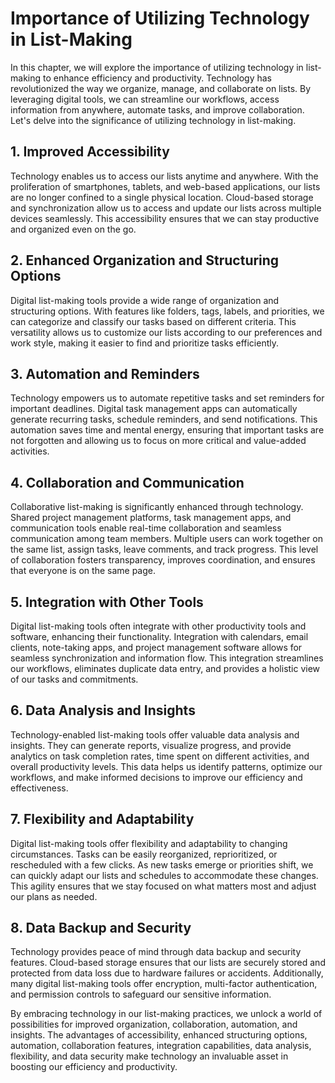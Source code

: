 Importance of Utilizing Technology in List-Making
=============================================================

In this chapter, we will explore the importance of utilizing technology in list-making to enhance efficiency and productivity. Technology has revolutionized the way we organize, manage, and collaborate on lists. By leveraging digital tools, we can streamline our workflows, access information from anywhere, automate tasks, and improve collaboration. Let's delve into the significance of utilizing technology in list-making.

**1. Improved Accessibility**
-----------------------------

Technology enables us to access our lists anytime and anywhere. With the proliferation of smartphones, tablets, and web-based applications, our lists are no longer confined to a single physical location. Cloud-based storage and synchronization allow us to access and update our lists across multiple devices seamlessly. This accessibility ensures that we can stay productive and organized even on the go.

**2. Enhanced Organization and Structuring Options**
----------------------------------------------------

Digital list-making tools provide a wide range of organization and structuring options. With features like folders, tags, labels, and priorities, we can categorize and classify our tasks based on different criteria. This versatility allows us to customize our lists according to our preferences and work style, making it easier to find and prioritize tasks efficiently.

**3. Automation and Reminders**
-------------------------------

Technology empowers us to automate repetitive tasks and set reminders for important deadlines. Digital task management apps can automatically generate recurring tasks, schedule reminders, and send notifications. This automation saves time and mental energy, ensuring that important tasks are not forgotten and allowing us to focus on more critical and value-added activities.

**4. Collaboration and Communication**
--------------------------------------

Collaborative list-making is significantly enhanced through technology. Shared project management platforms, task management apps, and communication tools enable real-time collaboration and seamless communication among team members. Multiple users can work together on the same list, assign tasks, leave comments, and track progress. This level of collaboration fosters transparency, improves coordination, and ensures that everyone is on the same page.

**5. Integration with Other Tools**
-----------------------------------

Digital list-making tools often integrate with other productivity tools and software, enhancing their functionality. Integration with calendars, email clients, note-taking apps, and project management software allows for seamless synchronization and information flow. This integration streamlines our workflows, eliminates duplicate data entry, and provides a holistic view of our tasks and commitments.

**6. Data Analysis and Insights**
---------------------------------

Technology-enabled list-making tools offer valuable data analysis and insights. They can generate reports, visualize progress, and provide analytics on task completion rates, time spent on different activities, and overall productivity levels. This data helps us identify patterns, optimize our workflows, and make informed decisions to improve our efficiency and effectiveness.

**7. Flexibility and Adaptability**
-----------------------------------

Digital list-making tools offer flexibility and adaptability to changing circumstances. Tasks can be easily reorganized, reprioritized, or rescheduled with a few clicks. As new tasks emerge or priorities shift, we can quickly adapt our lists and schedules to accommodate these changes. This agility ensures that we stay focused on what matters most and adjust our plans as needed.

**8. Data Backup and Security**
-------------------------------

Technology provides peace of mind through data backup and security features. Cloud-based storage ensures that our lists are securely stored and protected from data loss due to hardware failures or accidents. Additionally, many digital list-making tools offer encryption, multi-factor authentication, and permission controls to safeguard our sensitive information.

By embracing technology in our list-making practices, we unlock a world of possibilities for improved organization, collaboration, automation, and insights. The advantages of accessibility, enhanced structuring options, automation, collaboration features, integration capabilities, data analysis, flexibility, and data security make technology an invaluable asset in boosting our efficiency and productivity.
